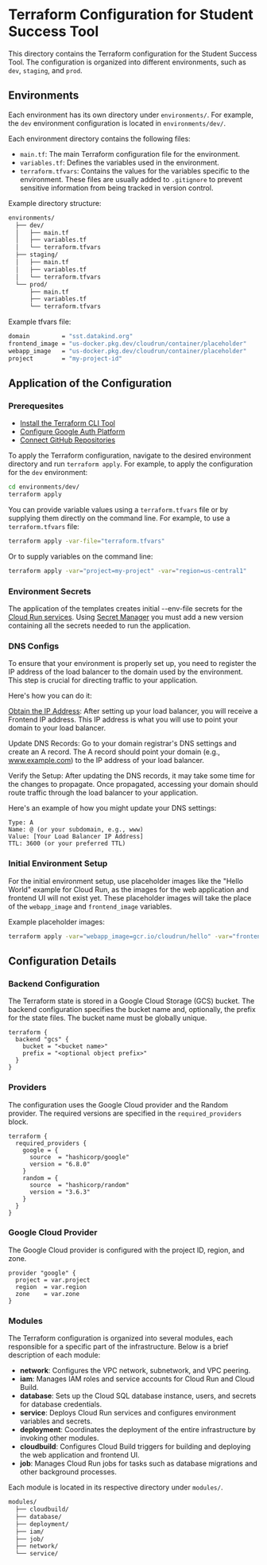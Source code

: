 # Terraform Configuration for Student Success Tool

This directory contains the Terraform configuration for the Student Success Tool. The configuration is organized into different environments, such as `dev`, `staging`, and `prod`.

## Environments

Each environment has its own directory under `environments/`. For example, the `dev` environment configuration is located in `environments/dev/`.

Each environment directory contains the following files:

- `main.tf`: The main Terraform configuration file for the environment.
- `variables.tf`: Defines the variables used in the environment.
- `terraform.tfvars`: Contains the values for the variables specific to the environment. These files are usually added to `.gitignore` to prevent sensitive information from being tracked in version control.

Example directory structure:

```sh
environments/
  ├── dev/
  │   ├── main.tf
  │   ├── variables.tf
  │   └── terraform.tfvars
  ├── staging/
  │   ├── main.tf
  │   ├── variables.tf
  │   └── terraform.tfvars
  └── prod/
      ├── main.tf
      ├── variables.tf
      └── terraform.tfvars
```

Example tfvars file:
```sh
domain         = "sst.datakind.org"
frontend_image = "us-docker.pkg.dev/cloudrun/container/placeholder"
webapp_image   = "us-docker.pkg.dev/cloudrun/container/placeholder"
project        = "my-project-id"
```

## Application of the Configuration

### Prerequesites

- [Install the Terraform CLI Tool](https://developer.hashicorp.com/terraform/install)
- [Configure Google Auth Platform](https://console.cloud.google.com/auth/overview)
- [Connect GitHub Repositories](https://console.cloud.google.com/cloud-build/repositories/2nd-gen)

To apply the Terraform configuration, navigate to the desired environment directory and run `terraform apply`. For example, to apply the configuration for the `dev` environment:

```sh
cd environments/dev/
terraform apply
```

You can provide variable values using a `terraform.tfvars` file or by supplying them directly on the command line. For example, to use a `terraform.tfvars` file:

```sh
terraform apply -var-file="terraform.tfvars"
```

Or to supply variables on the command line:

```sh
terraform apply -var="project=my-project" -var="region=us-central1"
```

### Environment Secrets

The application of the templates creates initial <env>-<service>-env-file secrets for the [Cloud Run services](https://console.cloud.google.com/run). Using [Secret Manager](https://console.cloud.google.com/security/secret-manager) you must add a new version containing all the secrets needed to run the application.

### DNS Configs

To ensure that your environment is properly set up, you need to register the IP address of the load balancer to the domain used by the environment. This step is crucial for directing traffic to your application.

Here's how you can do it:

[Obtain the IP Address](https://console.cloud.google.com/net-services/loadbalancing/details/http/dev-tf-cr-url-map-1): After setting up your load balancer, you will receive a Frontend IP address. This IP address is what you will use to point your domain to your load balancer.

Update DNS Records: Go to your domain registrar's DNS settings and create an A record. The A record should point your domain (e.g., www.example.com) to the IP address of your load balancer.

Verify the Setup: After updating the DNS records, it may take some time for the changes to propagate. Once propagated, accessing your domain should route traffic through the load balancer to your application.

Here's an example of how you might update your DNS settings:

```
Type: A
Name: @ (or your subdomain, e.g., www)
Value: [Your Load Balancer IP Address]
TTL: 3600 (or your preferred TTL)
```

### Initial Environment Setup

For the initial environment setup, use placeholder images like the "Hello World" example for Cloud Run, as the images for the web application and frontend UI will not exist yet. These placeholder images will take the place of the `webapp_image` and `frontend_image` variables.

Example placeholder images:

```sh
terraform apply -var="webapp_image=gcr.io/cloudrun/hello" -var="frontend_image=gcr.io/cloudrun/hello"
```

## Configuration Details

### Backend Configuration

The Terraform state is stored in a Google Cloud Storage (GCS) bucket. The backend configuration specifies the bucket name and, optionally, the prefix for the state files. The bucket name must be globally unique.

```hcl
terraform {
  backend "gcs" {
    bucket = "<bucket name>"
    prefix = "<optional object prefix>"
  }
}
```

### Providers

The configuration uses the Google Cloud provider and the Random provider. The required versions are specified in the `required_providers` block.

```hcl
terraform {
  required_providers {
    google = {
      source  = "hashicorp/google"
      version = "6.8.0"
    }
    random = {
      source  = "hashicorp/random"
      version = "3.6.3"
    }
  }
}
```

### Google Cloud Provider

The Google Cloud provider is configured with the project ID, region, and zone.

```hcl
provider "google" {
  project = var.project
  region  = var.region
  zone    = var.zone
}
```

### Modules

The Terraform configuration is organized into several modules, each responsible for a specific part of the infrastructure. Below is a brief description of each module:

- **network**: Configures the VPC network, subnetwork, and VPC peering.
- **iam**: Manages IAM roles and service accounts for Cloud Run and Cloud Build.
- **database**: Sets up the Cloud SQL database instance, users, and secrets for database credentials.
- **service**: Deploys Cloud Run services and configures environment variables and secrets.
- **deployment**: Coordinates the deployment of the entire infrastructure by invoking other modules.
- **cloudbuild**: Configures Cloud Build triggers for building and deploying the web application and frontend UI.
- **job**: Manages Cloud Run jobs for tasks such as database migrations and other background processes.

Each module is located in its respective directory under `modules/`.

```sh
modules/
  ├── cloudbuild/
  ├── database/
  ├── deployment/
  ├── iam/
  ├── job/
  ├── network/
  └── service/
```
